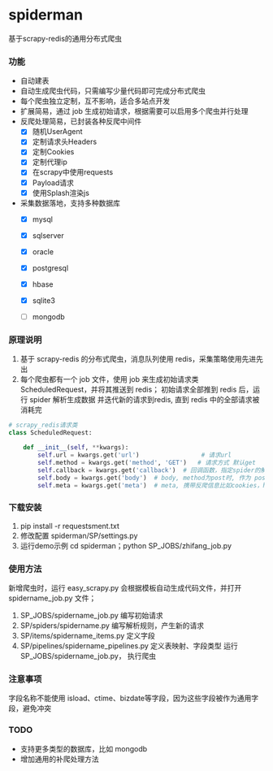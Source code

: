# spiderman
基于scrapy-redis的通用分布式爬虫

### 功能

- 自动建表
- 自动生成爬虫代码，只需编写少量代码即可完成分布式爬虫
- 每个爬虫独立定制，互不影响，适合多站点开发
- 扩展简易，通过 job 生成初始请求，根据需要可以启用多个爬虫并行处理
- 反爬处理简易，已封装各种反爬中间件
    - [x] 随机UserAgent
    - [x] 定制请求头Headers
    - [x] 定制Cookies
    - [x] 定制代理ip
    - [x] 在scrapy中使用requests
    - [x] Payload请求
    - [x] 使用Splash渲染js
- 采集数据落地，支持多种数据库
    - [x] mysql
    - [x] sqlserver
    - [x] oracle
    - [x] postgresql
    - [x] hbase
    - [x] sqlite3
    - [ ] mongodb



### 原理说明
1. 基于 scrapy-redis 的分布式爬虫，消息队列使用 redis，采集策略使用先进先出
2. 每个爬虫都有一个 job 文件，使用 job 来生成初始请求类 ScheduledRequest，并将其推送到 redis；
初始请求全部推到 redis 后，运行 spider 解析生成数据 并迭代新的请求到redis, 直到 redis 中的全部请求被消耗完
```python
# scrapy_redis请求类
class ScheduledRequest:

    def __init__(self, **kwargs):
        self.url = kwargs.get('url')                 # 请求url
        self.method = kwargs.get('method', 'GET')   # 请求方式 默认get
        self.callback = kwargs.get('callback')  # 回调函数，指定spider的解析函数
        self.body = kwargs.get('body')  # body, method为post时, 作为 post表单
        self.meta = kwargs.get('meta')  # meta, 携带反爬信息比如cookies，headers; 以及一些元数据，比如 pagenum
```


### 下载安装
1. pip install -r requestsment.txt
2. 修改配置 spiderman/SP/settings.py
3. 运行demo示例
    cd spiderman；python SP_JOBS/zhifang_job.py


### 使用方法
新增爬虫时，运行 easy_scrapy.py 会根据模板自动生成代码文件，并打开 spidername_job.py 文件；
1. SP_JOBS/spidername_job.py    编写初始请求
2. SP/spiders/spidername.py     编写解析规则，产生新的请求
3. SP/items/spidername_items.py   定义字段
4. SP/pipelines/spidername_pipelines.py  定义表映射、字段类型
运行 SP_JOBS/spidername_job.py， 执行爬虫


### 注意事项
字段名称不能使用 isload、ctime、bizdate等字段，因为这些字段被作为通用字段，避免冲突


### TODO
- 支持更多类型的数据库，比如 mongodb
- 增加通用的补爬处理方法
